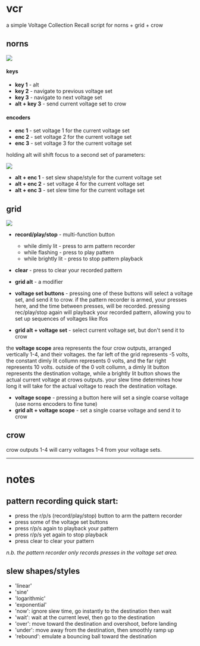 # vcr

a simple Voltage Collection Recall script for norns + grid + crow


## norns

![](assets/vcr-1.png)

#### keys
  * **key 1** - alt
  * **key 2** - navigate to previous voltage set
  * **key 3** - navigate to next voltage set
  * **alt + key 3** - send current voltage set to crow

#### encoders
  * **enc 1** - set voltage 1 for the current voltage set
  * **enc 2** - set voltage 2 for the current voltage set
  * **enc 3** - set voltage 3 for the current voltage set

holding alt will shift focus to a second set of parameters:

![](assets/vcr-2.png)

  * **alt + enc 1** - set slew shape/style for the current voltage set
  * **alt + enc 2** - set voltage 4 for the current voltage set
  * **alt + enc 3** - set slew time for the current voltage set

## grid

![](assets/grid.png)

* **record/play/stop** - multi-function button
  * while dimly lit - press to arm pattern recorder
  * while flashing - press to play pattern
  * while brightly lit - press to stop pattern playback
* **clear** - press to clear your recorded pattern
* **grid alt** - a modifier

* **voltage set buttons** - pressing one of these buttons will select a voltage set, and send it to crow. if the pattern recorder is armed, your presses here, and the time between presses, will be recorded. pressing rec/play/stop again will playback your recorded pattern, allowing you to set up sequences of voltages like lfos
* **grid alt + voltage set** - select current voltage set, but don't send it to crow

the **voltage scope** area represents the four crow outputs, arranged vertically 1-4, and their voltages. the far left of the grid represents -5 volts, the constant dimly lit collumn represents 0 volts, and the far right represents 10 volts. outside of the 0 volt collumn, a dimly lit button represents the destination voltage, while a brightly lit button shows the actual current voltage at crows outputs. your slew time determines how long it will take for the actual voltage to reach the destination voltage.

* **voltage scope** - pressing a button here will set a single coarse voltage (use norns encoders to fine tune)
* **grid alt + voltage scope** - set a single coarse voltage and send it to crow

## crow

crow outputs 1-4 will carry voltages 1-4 from your voltage sets.

-----------
# notes

## pattern recording quick start: 
* press the r/p/s (record/play/stop) button to arm the pattern recorder
* press some of the voltage set buttons
* press r/p/s again to playback your pattern
* press r/p/s yet again to stop playback
* press clear to clear your pattern

_n.b. the pattern recorder only records presses in the voltage set area._

## slew shapes/styles

* 'linear'
* 'sine'
* 'logarithmic'
* 'exponential'
* 'now': ignore slew time, go instantly to the destination then wait
* 'wait': wait at the current level, then go to the destination
* 'over': move toward the destination and overshoot, before landing
* 'under': move away from the destination, then smoothly ramp up
* 'rebound': emulate a bouncing ball toward the destination

